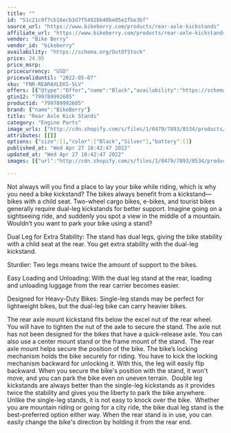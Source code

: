 ```yaml
---
title: ""
id: "51c21c9f7cb16ecb3d7f5492bb40be05e1fbe3bf"
source_url: "https://www.bikeberry.com/products/rear-axle-kickstands"
affiliate_url: "https://www.bikeberry.com/products/rear-axle-kickstands?rfsn=6482684.8a9816&amp;utm_source=refersion&amp;utm_medium=affiliate&amp;utm_campaign=6482684.8a9816"
vendor: "Bike Berry"
vendor_id: "bikeberry"
availability: "https://schema.org/OutOfStock"
price: 24.95
price_msrp: 
pricecurrency: "USD"
pricevaliduntil: "2022-05-07"
sku: "FNR-REARAXLEKS-SLV"
offers: [{"@type":"Offer","name":"Black","availability":"https://schema.org/OutOfStock","price":24.95,"priceCurrency":"USD","priceValidUntil":"2022-05-07","sku":"FNR-REARAXLEKS-BLK","url":"/products/rear-axle-kickstands?variant=36596847673510"},{"@type":"Offer","name":"Silver","availability":"https://schema.org/OutOfStock","price":24.95,"priceCurrency":"USD","priceValidUntil":"2022-05-07","sku":"FNR-REARAXLEKS-SLV","url":"/products/rear-axle-kickstands?variant=36596847706278"}]
gtin12: "799789992605"
productid: "799789992605"
brand: {"name":"BikeBerry"}
title: "Rear Axle Kick Stands"
category: "Engine Parts"
image_urls: ["http://cdn.shopify.com/s/files/1/0479/7893/8534/products/img_7530.jpg?v=1602280674"]
attributes: [[]]
options: {"size":[],"color":["Black","Silver"],"battery":[]}
published_at: "Wed Apr 27 18:42:47 2022"
updated_at: "Wed Apr 27 18:42:47 2022"
images: [{"url":"http://cdn.shopify.com/s/files/1/0479/7893/8534/products/img_7530.jpg?v=1602280674","path":"full/d4b9c855ee68c928dca2f7c708d68e1bb650c7b4.jpg","checksum":"a647605ce0d654e2c5cd1dfe862c4597","status":"downloaded"}]

---
```

Not always will you find a place to lay your bike while riding, which is why you need a bike kickstand? The bikes always benefit from a kickstand—bikes with a child seat. Two-wheel cargo bikes, e-bikes, and tourist bikes generally require dual-leg kickstands for better support. Imagine going on a sightseeing ride, and suddenly you spot a view in the middle of a mountain. Wouldn’t you want to park your bike using a stand? 


Dual Leg for Extra Stability: The stand has dual legs, giving the bike stability with a child seat at the rear. You get extra stability with the dual-leg kickstand. 


Sturdier: Two legs means twice the amount of support to the bikes. 


Easy Loading and Unloading: With the dual leg stand at the rear, loading and unloading luggage from the rear carrier becomes easier. 


Designed for Heavy-Duty Bikes: Single-leg stands may be perfect for lightweight bikes, but the dual-leg bike can carry heavier bikes. 


The rear axle mount kickstand fits below the excel nut of the rear wheel. You will have to tighten the nut of the axle to secure the stand. The axle nut has not been designed for the bikes that have a quick-release axle. You can also use a center mount stand or the frame mount of the stand. 
The rear axle mount helps secure the position of the bike. The bike’s locking mechanism holds the bike securely for riding. You have to kick the locking mechanism backward for unlocking it. With this, the leg will easily flip backward. When you secure the bike's position with the stand, it won't move, and you can park the bike even on uneven terrain. 
Double leg kickstands are always better than the single-leg kickstands as it provides twice the stability and gives you the liberty to park the bike anywhere. Unlike the single-leg stands, it is not easy to knock over the bike. 
Whether you are mountain riding or going for a city ride, the bike dual leg stand is the best-preferred option either way. When the rear stand is in use, you can easily change the bike's direction by holding it from the rear end.
 